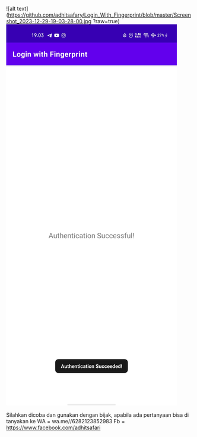 ![alt text](https://github.com/adhitsafary/Login_With_Fingerprint/blob/master/Screenshot_2023-12-29-19-03-28-00.jpg
?raw=true)
![alt text](https://github.com/adhitsafary/Login_With_Fingerprint/blob/master/Screenshot_2023-12-29-19-03-36-83.jpg?raw=true)

Silahkan dicoba dan gunakan dengan bijak, apabila ada pertanyaan bisa di tanyakan ke WA = wa.me//6282123852983
 Fb = https://www.facebook.com/adhitsafari
